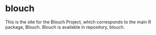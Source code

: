 # blouch
This is the site for the Blouch Project, which corresponds to the main R package, Blouch. Blouch is available in repository, blouch.


